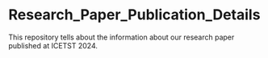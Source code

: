 # Research_Paper_Publication_Details
This repository tells about the information about our research paper published at ICETST 2024.
